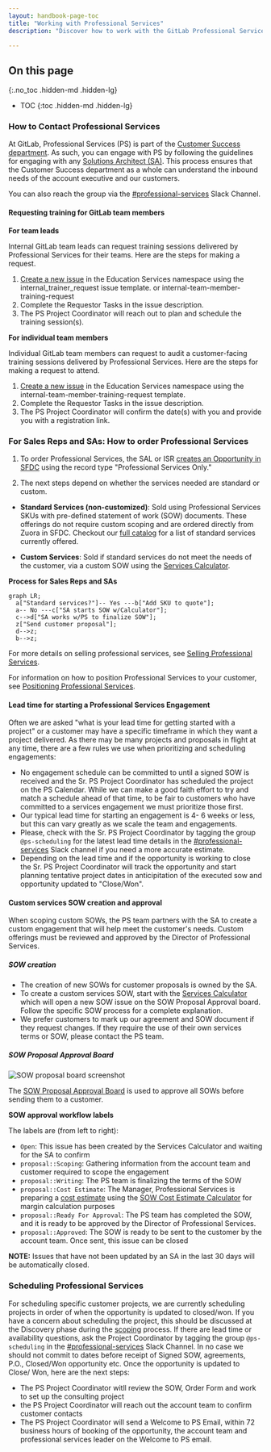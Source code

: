```yaml
---
layout: handbook-page-toc
title: "Working with Professional Services"
description: "Discover how to work with the GitLab Professional Services Team."

---
```


## On this page
{:.no_toc .hidden-md .hidden-lg}

- TOC
{:toc .hidden-md .hidden-lg}

### How to Contact Professional Services

At GitLab, Professional Services (PS) is part of the [Customer Success department](/handbook/customer-success). As such, you can engage with PS by following the guidelines for engaging with any [Solutions Architect (SA)](/handbook/customer-success/solutions-architects#when-and-how-to-engage-a-solutions-architect). This process ensures that the Customer Success department as a whole can understand the inbound needs of the account executive and our customers.

You can also reach the group via the [#professional-services](https://gitlab.slack.com/archives/CFRLYG77X) Slack Channel.

#### Requesting training for GitLab team members

**For team leads**

Internal GitLab team leads can request training sessions delivered by Professional Services for their teams. Here are the steps for making a request. 

1. [Create a new issue](https://gitlab.com/gitlab-com/customer-success/professional-services-group/education-services/-/issues/new?issue%5Bassignee_id%5D=&issue%5Bmilestone_id%5D=#) in the Education Services namespace using the internal_trainer_request issue template. or internal-team-member-training-request
1. Complete the Requestor Tasks in the issue description.
1. The PS Project Coordinator will reach out to plan and schedule the training session(s).

**For individual team members**

Individual GitLab team members can request to audit a customer-facing training sessions delivered by Professional Services. Here are the steps for making a request to attend. 

1. [Create a new issue](https://gitlab.com/gitlab-com/customer-success/professional-services-group/education-services/-/issues/new?issue%5Bassignee_id%5D=&issue%5Bmilestone_id%5D=#) in the Education Services namespace using the internal-team-member-training-request template.
1. Complete the Requestor Tasks in the issue description.
1. The PS Project Coordinator will confirm the date(s) with you and provide you with a registration link.

### For Sales Reps and SAs: How to order Professional Services

1. To order Professional Services, the SAL or ISR [creates an Opportunity in SFDC](/handbook/sales/field-operations/gtm-resources/#how-to-create-an-opportunity) using the record type "Professional Services Only."

1. The next steps depend on whether the services needed are standard or custom.

* **Standard Services (non-customized)**: Sold using Professional Services SKUs with pre-defined statement of work (SOW) documents. These offerings do not require custom scoping and are ordered directly from Zuora in SFDC. Checkout our [full catalog](https://about.gitlab.com/services/catalog/) for a list of standard services currently offered.

* **Custom Services**: Sold if standard services do not meet the needs of the customer, via a custom SOW using the [Services Calculator](http://services-calculator.gitlab.io/).

**Process for Sales Reps and SAs**

```mermaid
graph LR;
  a["Standard services?"]-- Yes ---b["Add SKU to quote"];
  a-- No ---c["SA starts SOW w/Calculator"];
  c-->d["SA works w/PS to finalize SOW"];
  z["Send customer proposal"];
  d-->z;
  b-->z;
```

For more details on selling professional services, see [Selling Professional Services](/handbook/customer-success/professional-services-engineering/selling).

For information on how to position Professional Services to your customer, see [Positioning Professional Services](/handbook/customer-success/professional-services-engineering/positioning).

#### Lead time for starting a Professional Services Engagement

Often we are asked "what is your lead time for getting started with a project" or a customer may have a specific timeframe in which they want a project delivered.
As there may be many projects and proposals in flight at any time, there are a few rules we use when prioritizing and scheduling engagements:

* No engagement schedule can be committed to until a signed SOW is received and the Sr. PS Project Coordinator has scheduled the project on the PS Calendar. While we can make a good faith effort to try and match a schedule ahead of that time, to be fair to customers who have committed to a services engagement we must prioritize those first.
* Our typical lead time for starting an engagement is 4- 6 weeks or less, but this can vary greatly as we scale the team and engagements.
* Please, check with the Sr. PS Project Coordinator by tagging the group `@ps-scheduling` for the latest lead time details in the [#professional-services](https://gitlab.slack.com/archives/CFRLYG77X) Slack channel if you need a more accurate estimate.  
* Depending on the lead time and if the opportunity is working to close the Sr. PS Project Coordinator will track the opportunity and start planning tentative project dates in anticipitation of the executed sow and opportunity updated to "Close/Won". 
 


#### Custom services SOW creation and approval

When scoping custom SOWs, the PS team partners with the SA to create a custom engagement that will help meet the customer's needs. Custom offerings must be reviewed and approved by the Director of Professional Services.

##### SOW creation
* The creation of new SOWs for customer proposals is owned by the SA.
* To create a custom services SOW, start with the [Services Calculator](http://services-calculator.gitlab.io/) which will open a new SOW issue on the SOW Proposal Approval board. Follow the specific SOW process for a complete explanation. 
* We prefer customers to mark up our agreement and SOW document if they request changes. If they require the use of their own services terms or SOW, please contact the PS team.

##### SOW Proposal Approval Board

![SOW proposal board screenshot](/handbook/customer-success/professional-services-engineering/sow-approvals-board.png)

The [SOW Proposal Approval Board](https://gitlab.com/groups/gitlab-com/customer-success/professional-services-group/-/boards/1353982?label_name[]=Services%20Calculator) is used to approve all SOWs before sending them to a customer. 

**SOW approval workflow labels**

The labels are (from left to right):

* `Open`: This issue has been created by the Services Calculator and waiting for the SA to confirm
* `proposal::Scoping`: Gathering information from the account team and customer required to scope the engagement
* `proposal::Writing`: The PS team is finalizing the terms of the SOW
* `proposal::Cost Estimate`: The Manager, Professional Services is preparing a [cost estimate](/handbook/customer-success/vision/#professional-services-standard-cost) using the [SOW Cost Estimate Calculator](https://docs.google.com/spreadsheets/d/16KFNRFe4E_oaqU7_ZGivoO7eU3-65dkMgVvK5Jvb7ZQ/edit#gid=158441360) for margin calculation purposes
* `proposal::Ready For Approval`: The PS team has completed the SOW, and it is ready to be approved by the Director of Professional Services.
* `proposal::Approved`: The SOW is ready to be sent  to the customer by the account team.  Once sent, this issue can be closed

**NOTE:** Issues that have not been updated by an SA in the last 30 days will be automatically closed.

### Scheduling Professional Services

For scheduling specific customer projects, we are currently scheduling projects in order of when the opportunity is updated to closed/won. If you have a concern about scheduling the project, this should be discussed at the Discovery phase during the [scoping](/handbook/customer-success/professional-services-engineering/scoping) process. If there are lead time or availability questions, ask the Project Coordinator by tagging the group `@ps-scheduling` in the [#professional-services](https://gitlab.slack.com/archives/CFRLYG77X) Slack Channel. 
In no case we should not commit to dates before receipt of Signed SOW, agreements, P.O., Closed/Won opportunity etc.
Once the opportunity is updated to Close/ Won, here are the next steps:

- The PS Project Coordinator witll review the SOW, Order Form and work to set up the consulting project
- the PS Project Coordinator will reach out the account team to confirm customer contacts
- The PS Project Coordinator will send a Welcome to PS Email, within 72 business hours of booking of the opportunity, the account team and professional services leader on the Welcome to PS email.
